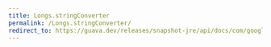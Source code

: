 ```yaml
---
title: Longs.stringConverter
permalink: /Longs.stringConverter/
redirect_to: https://guava.dev/releases/snapshot-jre/api/docs/com/google/common/primitives/Longs.html#stringConverter--
---
```

